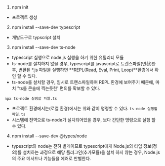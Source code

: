 1. npm init

- 프로젝트 생성

2. npm install --save-dev typescript

- 개발도구로 typscript 설치

3. npm install --save-dev ts-node

- typescript 실행으로 node.js 실행을 하기 위한 유틸리티 모듈
- ts-node를 설치하지 않을 경우, typescript를 javascript로 트랜스파일(변환)한 후, 변환된 \*.js 파일을 실행하면 **REPL(Read, Eval, Print, Loop)**환경에서 확인 할 수 있다.
- ts-node를 설치할 경우, 임시로 트랜스파일하여 REPL 환경에 보여주기 때문에, 마치 "ts를 콘솔에 찍는듯한' 편의를 확보할 수 있다.

`npx ts-node 실행할 파일.ts`

- 프로젝트 환경에서는(로컬 환경)에서는 위와 같이 명령할 수 있다.
  `ts-node 실행할 파일.ts`
- 시스템에 전역으로 ts-node가 설치되어있을 경우, 보다 간단한 명령으로 실행 할 수 있다.

4. npm install --save-dev @types/node

- typescript와 node는 전혀 별개이므로 typescript에게 Node.js의 타입 정보(정의)를 설치하는 과정으로 해당 플러그인(추가모듈)을 설치 하지 않는 경우, Node.js의 주요 메서드나 기능들을 에러로 판별한다.
